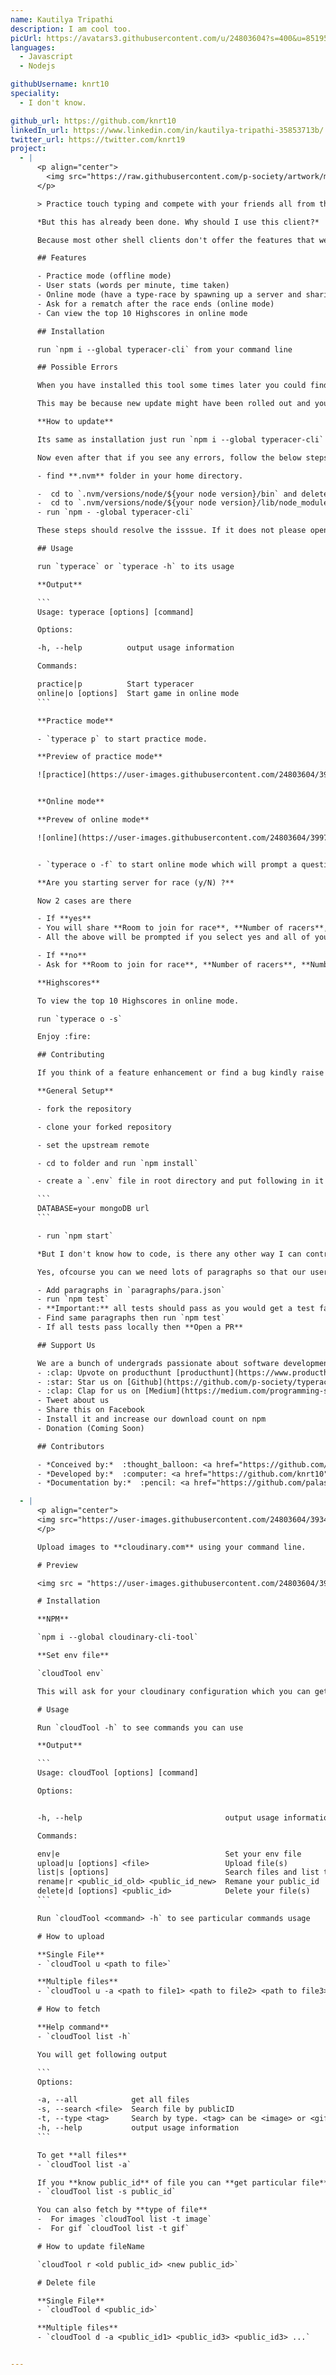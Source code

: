 ```yaml
---
name: Kautilya Tripathi
description: I am cool too.
picUrl: https://avatars3.githubusercontent.com/u/24803604?s=400&u=85195bfa8caeb798bedd19d060c91160f0c7c840&v=4
languages:
  - Javascript
  - Nodejs

githubUsername: knrt10
speciality:
  - I don't know.

github_url: https://github.com/knrt10
linkedIn_url: https://www.linkedin.com/in/kautilya-tripathi-35853713b/
twitter_url: https://twitter.com/knrt19
project:
  - |
      <p align="center">
        <img src="https://raw.githubusercontent.com/p-society/artwork/master/gifs/typeracer.gif" />
      </p>

      > Practice touch typing and compete with your friends all from the comfort of your shell and become a typing ninja :boom:.

      *But this has already been done. Why should I use this client?*

      Because most other shell clients don't offer the features that we do

      ## Features

      - Practice mode (offline mode)
      - User stats (words per minute, time taken)
      - Online mode (have a type-race by spawning up a server and sharing it with your friends)
      - Ask for a rematch after the race ends (online mode)
      - Can view the top 10 Highscores in online mode

      ## Installation

      run `npm i --global typeracer-cli` from your command line

      ## Possible Errors

      When you have installed this tool some times later you could find some error when you start **typerace**.

      This may be because new update might have been rolled out and you have to update to latest version.

      **How to update**

      Its same as installation just run `npm i --global typeracer-cli` from your command line

      Now even after that if you see any errors, follow the below steps

      - find **.nvm** folder in your home directory.

      -  cd to `.nvm/versions/node/${your node version}/bin` and delete **typerace file**
      -  cd to `.nvm/versions/node/${your node version}/lib/node_modules` and delete **typeracer-cli folder**
      - run `npm - -global typeracer-cli`

      These steps should resolve the isssue. If it does not please open an isssue.

      ## Usage

      run `typerace` or `typerace -h` to its usage

      **Output**

      ```
      Usage: typerace [options] [command]

      Options:

      -h, --help          output usage information

      Commands:

      practice|p          Start typeracer
      online|o [options]  Start game in online mode
      ```

      **Practice mode**

      - `typerace p` to start practice mode.

      **Preview of practice mode**

      ![practice](https://user-images.githubusercontent.com/24803604/39970250-e3d22eca-5705-11e8-9c89-472ff4d982ea.gif)


      **Online mode**

      **Prevew of online mode**

      ![online](https://user-images.githubusercontent.com/24803604/39970260-f63d6bc4-5705-11e8-8d94-b2f984f8c998.gif)


      - `typerace o -f` to start online mode which will prompt a question

      **Are you starting server for race (y/N) ?**

      Now 2 cases are there

      - If **yes**
      - You will share **Room to join for race**, **Number of racers**, **Number(sort of password)**
      - All the above will be prompted if you select yes and all of your friends should fill them out same.

      - If **no**  
      - Ask for **Room to join for race**, **Number of racers**, **Number(sort of password)** from your friend who created a private room to race.

      **Highscores**

      To view the top 10 Highscores in online mode.

      run `typerace o -s`

      Enjoy :fire:

      ## Contributing

      If you think of a feature enhancement or find a bug kindly raise an issue. We also welcome you to work on your issues by just commenting down on them with *"I would like to work on this"*. All contributions are appreciated.

      **General Setup**

      - fork the repository

      - clone your forked repository

      - set the upstream remote

      - cd to folder and run `npm install`

      - create a `.env` file in root directory and put following in it

      ```
      DATABASE=your mongoDB url
      ```

      - run `npm start`

      *But I don't know how to code, is there any other way I can contribute?*

      Yes, ofcourse you can we need lots of paragraphs so that our users don't get bored by typing out the same text over and over  again. To add a paragraph follow these steps:

      - Add paragraphs in `paragraphs/para.json`
      - run `npm test`
      - **Important:** all tests should pass as you would get a test failure for duplicate paragraphs.
      - Find same paragraphs then run `npm test`
      - If all tests pass locally then **Open a PR**

      ## Support Us

      We are a bunch of undergrads passionate about software development looking to make cool stuff. A little motivation and support helps us a lot. If you like this nifty hack you can support us by doing any (or all :wink: ) of the following:
      - :clap: Upvote on producthunt [producthunt](https://www.producthunt.com/posts/typeracer-cli)
      - :star: Star us on [Github](https://github.com/p-society/typeracer-cli) and make us trend so that other people can know about our project.
      - :clap: Clap for us on [Medium](https://medium.com/programming-society-gazette/shellracer-bbce3efbe888)
      - Tweet about us
      - Share this on Facebook
      - Install it and increase our download count on npm
      - Donation (Coming Soon)

      ## Contributors

      - *Conceived by:*  :thought_balloon: <a href="https://github.com/shibasisp">Shibasis Patel</a>
      - *Developed by:*  :computer: <a href="https://github.com/knrt10">Kautilya Tripathi</a>
      - *Documentation by:*  :pencil: <a href="https://github.com/palash25">Palash Nigam</a> & <a href="https://github.com/IamRaviTejaG">Ravi Teja Gannavarapu</a>

  - |
      <p align="center">
      <img src="https://user-images.githubusercontent.com/24803604/39341456-f14ba3d2-49f0-11e8-846e-59b216100574.png" />
      </p>

      Upload images to **cloudinary.com** using your command line.

      # Preview

      <img src = "https://user-images.githubusercontent.com/24803604/39407712-f0c2cbcc-4be7-11e8-93ee-9c417d62bf5a.gif"/>

      # Installation

      **NPM**

      `npm i --global cloudinary-cli-tool`

      **Set env file**

      `cloudTool env`

      This will ask for your cloudinary configuration which you can get from [cloudinary console](https://cloudinary.com/console/)

      # Usage

      Run `cloudTool -h` to see commands you can use

      **Output**

      ```
      Usage: cloudTool [options] [command]

      Options:


      -h, --help                                output usage information

      Commands:

      env|e                                     Set your env file
      upload|u [options] <file>                 Upload file(s)
      list|s [options]                          Search files and list them
      rename|r <public_id_old> <public_id_new>  Remane your public_id
      delete|d [options] <public_id>            Delete your file(s)
      ```    

      Run `cloudTool <command> -h` to see particular commands usage

      # How to upload

      **Single File**
      - `cloudTool u <path to file>`

      **Multiple files**
      - `cloudTool u -a <path to file1> <path to file2> <path to file3> ...`

      # How to fetch

      **Help command**
      - `cloudTool list -h`

      You will get following output

      ```
      Options:

      -a, --all            get all files
      -s, --search <file>  Search file by publicID
      -t, --type <tag>     Search by type. <tag> can be <image> or <gif>
      -h, --help           output usage information
      ```

      To get **all files**
      - `cloudTool list -a`

      If you **know public_id** of file you can **get particular file**
      - `cloudTool list -s public_id`

      You can also fetch by **type of file**
      -  For images `cloudTool list -t image`
      -  For gif `cloudTool list -t gif`

      # How to update fileName

      `cloudTool r <old public_id> <new public_id>`  

      # Delete file

      **Single File**
      - `cloudTool d <public_id>`

      **Multiple files**
      - `cloudTool d -a <public_id1> <public_id3> <public_id3> ...`


---
```

